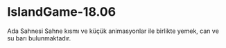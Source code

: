 # IslandGame-18.06
Ada Sahnesi
Sahne kısmı ve küçük animasyonlar ile birlikte yemek, can ve su barı bulunmaktadır. 
